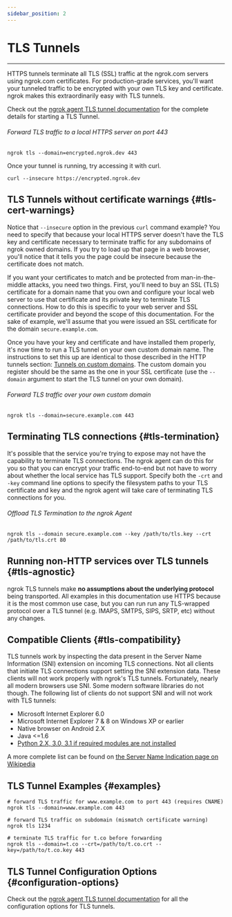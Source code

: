 ```yaml
---
sidebar_position: 2
---
```


# TLS Tunnels
--------------------

HTTPS tunnels terminate all TLS (SSL) traffic at the ngrok.com servers using ngrok.com certificates. For production-grade services, you'll want your tunneled traffic to be encrypted with your own TLS key and certificate. ngrok makes this extraordinarily easy with TLS tunnels.

Check out the [ngrok agent TLS tunnel documentation](/ngrok-agent/ngrok#ngrok-tls) for the complete details for starting a TLS Tunnel.

###### Forward TLS traffic to a local HTTPS server on port 443

    ngrok tls --domain=encrypted.ngrok.dev 443

Once your tunnel is running, try accessing it with curl.

    curl --insecure https://encrypted.ngrok.dev

## TLS Tunnels without certificate warnings {#tls-cert-warnings}

Notice that `--insecure` option in the previous `curl` command example? You need to specify that because your local HTTPS server doesn't have the TLS key and certificate necessary to terminate traffic for any subdomains of ngrok owned domains. If you try to load up that page in a web browser, you'll notice that it tells you the page could be insecure because the certificate does not match.

If you want your certificates to match and be protected from man-in-the-middle attacks, you need two things. First, you'll need to buy an SSL (TLS) certificate for a domain name that you own and configure your local web server to use that certificate and its private key to terminate TLS connections. How to do this is specific to your web server and SSL certificate provider and beyond the scope of this documentation. For the sake of example, we'll assume that you were issued an SSL certificate for the domain `secure.example.com`.

Once you have your key and certificate and have installed them properly, it's now time to run a TLS tunnel on your own custom domain name. The instructions to set this up are identical to those described in the HTTP tunnels section: [Tunnels on custom domains](/docs/secure-tunnels/tunnels/http-tunnels#custom-subdomains). The custom domain you register should be the same as the one in your SSL certificate (use the `--domain` argument to start the TLS tunnel on your own domain).

###### Forward TLS traffic over your own custom domain

    ngrok tls --domain=secure.example.com 443

## Terminating TLS connections {#tls-termination}

It's possible that the service you're trying to expose may not have the capability to terminate TLS connections. The ngrok agent can do this for you so that you can encrypt your traffic end-to-end but not have to worry about whether the local service has TLS support. Specify both the `-crt` and `-key` command line options to specify the filesystem paths to your TLS certificate and key and the ngrok agent will take care of terminating TLS connections for you.

###### Offload TLS Termination to the ngrok Agent

    ngrok tls --domain secure.example.com --key /path/to/tls.key --crt /path/to/tls.crt 80

## Running non-HTTP services over TLS tunnels {#tls-agnostic}

ngrok TLS tunnels make **no assumptions about the underlying protocol** being transported. All examples in this documentation use HTTPS because it is the most common use case, but you can run run any TLS-wrapped protocol over a TLS tunnel (e.g. IMAPS, SMTPS, SIPS, SRTP, etc) without any changes.

## Compatible Clients {#tls-compatibility}

TLS tunnels work by inspecting the data present in the Server Name Information (SNI) extension on incoming TLS connections. Not all clients that initiate TLS connections support setting the SNI extension data. These clients will not work properly with ngrok's TLS tunnels. Fortunately, nearly all modern browsers use SNI. Some modern software libraries do not though. The following list of clients do not support SNI and will not work with TLS tunnels:

*   Microsoft Internet Explorer 6.0
*   Microsoft Internet Explorer 7 & 8 on Windows XP or earlier
*   Native browser on Android 2.X
*   Java <=1.6
*   [Python 2.X, 3.0, 3.1 if required modules are not installed](https://stackoverflow.com/questions/18578439/using-requests-with-tls-doesnt-give-sni-support/18579484#18579484)

A more complete list can be found on [the Server Name Indication page on Wikipedia](https://en.wikipedia.org/wiki/Server_Name_Indication#No_support)

## TLS Tunnel Examples {#examples}

    # forward TLS traffic for www.example.com to port 443 (requires CNAME)
    ngrok tls --domain=www.example.com 443
    
    # forward TLS traffic on subdomain (mismatch certificate warning)
    ngrok tls 1234
    
    # terminate TLS traffic for t.co before forwarding
    ngrok tls --domain=t.co --crt=/path/to/t.co.crt --key=/path/to/t.co.key 443

## TLS Tunnel Configuration Options {#configuration-options}

Check out the [ngrok agent TLS tunnel documentation](/ngrok-agent/ngrok#ngrok-tls) for all the configuration options for TLS tunnels.
